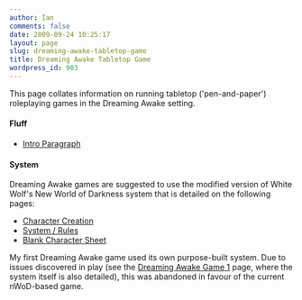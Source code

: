 ```yaml
---
author: Ian
comments: false
date: 2009-09-24 10:25:17
layout: page
slug: dreaming-awake-tabletop-game
title: Dreaming Awake Tabletop Game
wordpress_id: 903
---
```


This page collates information on running tabletop ('pen-and-paper') roleplaying games in the Dreaming Awake setting.
<h4>Fluff</h4>
<ul>
	<li><a href="../dreaming-awake-tabletop-intro-paragraph">Intro Paragraph</a></li></ul>

<h4>System</h4>
Dreaming Awake games are suggested to use the modified version of White Wolf's New World of Darkness system that is detailed on the following pages:
<ul><li><a href="../da-tabletop-character-creation">Character Creation</a></li>
<li><a href="../da-tabletop-system">System / Rules</a></li>
<li><a href="/fiction/characters/charsheets/DACharSheet.pdf">Blank Character Sheet</a></li></ul>
My first Dreaming Awake game used its own purpose-built system.  Due to issues discovered in play (see the <a href="../dreaming-awake-game-1">Dreaming Awake Game 1</a> page, where the system itself is also detailed), this was abandoned in favour of the current nWoD-based game.
